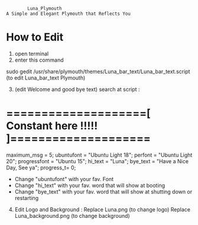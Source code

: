 			Luna_Plymouth
	A Simple and Elegant Plymouth that Reflects You

# How to Edit

1. open terminal
2. enter this command

sudo gedit /usr/share/plymouth/themes/Luna_bar_text/Luna_bar_text.script
(to edit Luna_bar_text Plymouth)


3. (edit Welcome and good bye text) search at script :
# ====================[ Constant here !!!!! ]==================== #

maximum_msg = 5;
ubuntufont = "Ubuntu Light 18";
perfont = "Ubuntu Light 20";
progressfont = "Ubuntu 15";
hi_text = "Luna";
bye_text = "Have a Nice Day, See ya";
progress_t= 0;

  * Change "ubuntufont"  with your fav. Font
  * Change "hi_text"  with your fav. word that will show at booting
  * Change "bye_text"  with your fav. word that will show at shutting down or restarting
4. Edit Logo and Background :
  Replace Luna.png (to change logo)
  Replace Luna_background.png (to change background)



